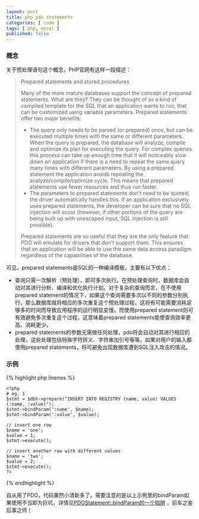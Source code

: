 ```yaml
---
layout: post
title: php pdo statements
categories: [ code ]
tags: [ php, mysql ]
published: false
---
```


### 概念

关于预处理语句这个概念，PHP官网有这样一段描述：

> Prepared statements and stored procedures
> 
> Many of the more mature databases support the concept of prepared statements. What are they? They can be thought of as a kind of compiled template for the SQL that an application wants to run, that can be customized using variable parameters. Prepared statements offer two major benefits:
> 
> *   The query only needs to be parsed (or prepared) once, but can be executed multiple times with the same or different parameters. When the query is prepared, the database will analyze, compile and optimize its plan for executing the query. For complex queries this process can take up enough time that it will noticeably slow down an application if there is a need to repeat the same query many times with different parameters. By using a prepared statement the application avoids repeating the analyze/compile/optimize cycle. This means that prepared statements use fewer resources and thus run faster.
> *   The parameters to prepared statements don't need to be quoted; the driver automatically handles this. If an application exclusively uses prepared statements, the developer can be sure that no SQL injection will occur (however, if other portions of the query are being built up with unescaped input, SQL injection is still possible).
> 
> Prepared statements are so useful that they are the only feature that PDO will emulate for drivers that don't support them. This ensures that an application will be able to use the same data access paradigm regardless of the capabilities of the database.

可见，prepared statements是SQL的一种编译模板，主要有以下优点：

*   查询只需一次解析（预处理），即可多次执行。在预处理查询时，数据库会自动对其进行分析、编译和优化执行计划。对于复杂的查询而言，在不使用prepared statement的情况下，如果这个查询需要多次以不同的参数分别执行，那么数据库就将相应的多次重复这个预处理过程，这将有可能需要消耗足够多的时间而导致应用程序的运行明显变慢。而使用prepared statement则可有效避免多次重复这个过程，这意味着prepared statements能使查询效率更高、消耗更少。 
*   prepared statements的参数无需做任何处理，pdo将会自动对其进行相应的处理，这些处理包括特殊字符转义、字符串加引号等等。如果对用户的输入都使用prepared statements，将可避免出现数据库遭到SQL注入攻击的情况。 

### 示例

{% highlight php linenos %}

    <?php
    # eg. 1
    $stmt = $dbh->prepare("INSERT INTO REGISTRY (name, value) VALUES (:name, :value)");
    $stmt->bindParam(':name', $name);
    $stmt->bindParam(':value', $value);
    
    // insert one row
    $name = 'one';
    $value = 1;
    $stmt->execute();
    
    // insert another row with different values
    $name = 'two';
    $value = 2;
    $stmt->execute();
    ?>
    
{% endhighlight %}

自从用了PDO，代码果然小清新多了。需要注意的是以上示例里的bindParam如果使用不当即为巨坑，详情见[PDOStatement::bindParam的一个陷阱][1] ，前车之鉴后事之师！

 [1]: http://www.laruence.com/2012/10/16/2831.html
